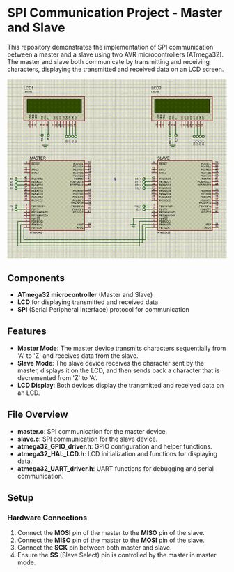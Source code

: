 # SPI Communication Project - Master and Slave

This repository demonstrates the implementation of SPI communication between a master and a slave using two AVR microcontrollers (ATmega32). The master and slave both communicate by transmitting and receiving characters, displaying the transmitted and received data on an LCD screen.

![Simulation](SPI_2_Atmega32.gif)

## Components

- **ATmega32 microcontroller** (Master and Slave)
- **LCD** for displaying transmitted and received data
- **SPI** (Serial Peripheral Interface) protocol for communication

## Features

- **Master Mode**: The master device transmits characters sequentially from 'A' to 'Z' and receives data from the slave.
- **Slave Mode**: The slave device receives the character sent by the master, displays it on the LCD, and then sends back a character that is decremented from 'Z' to 'A'.
- **LCD Display**: Both devices display the transmitted and received data on an LCD.

## File Overview

- **master.c**: SPI communication for the master device.
- **slave.c**: SPI communication for the slave device.
- **atmega32_GPIO_driver.h**: GPIO configuration and helper functions.
- **atmega32_HAL_LCD.h**: LCD initialization and functions for displaying data.
- **atmega32_UART_driver.h**: UART functions for debugging and serial communication.

## Setup

### Hardware Connections

1. Connect the **MOSI** pin of the master to the **MISO** pin of the slave.
2. Connect the **MISO** pin of the master to the **MOSI** pin of the slave.
3. Connect the **SCK** pin between both master and slave.
4. Ensure the **SS** (Slave Select) pin is controlled by the master in master mode.

